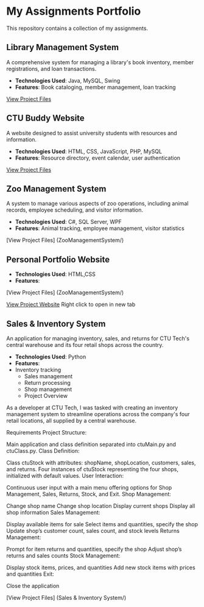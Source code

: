 # My Assignments Portfolio
This repository contains a collection of my assignments.

## Library Management System
A comprehensive system for managing a library's book inventory, member registrations, and loan transactions.
- **Technologies Used**: Java, MySQL, Swing
- **Features**: Book cataloging, member management, loan tracking

[View Project Files](LibraryManagementSystem/)

## CTU Buddy Website
A website designed to assist university students with resources and information.
- **Technologies Used**: HTML, CSS, JavaScript, PHP, MySQL
- **Features**: Resource directory, event calendar, user authentication

[View Project Files](CTU-Buddy/)

## Zoo Management System
A system to manage various aspects of zoo operations, including animal records, employee scheduling, and visitor information.
- **Technologies Used**: C#, SQL Server, WPF
- **Features**: Animal tracking, employee management, visitor statistics

[View Project Files] (ZooManagementSystem/)

## Personal Portfolio Website

- **Technologies Used**: HTML,CSS
- **Features**:

[View Project Files] (ZooManagementSystem/)

[View Project Website](http://simone-portfolio.infinityfreeapp.com/?i=1) Right click to open in new tab

## Sales & Inventory System
An application for managing inventory, sales, and returns for CTU Tech's central warehouse and its four retail shops across the country.

- **Technologies Used**: Python
- **Features**:
- Inventory tracking
  * Sales management
  * Return processing
  * Shop management
  * Project Overview
    
As a developer at CTU Tech, I was tasked with creating an inventory management system to streamline operations across the company's four retail locations, all supplied by a central warehouse.

Requirements
Project Structure:

Main application and class definition separated into ctuMain.py and ctuClass.py.
Class Definition:

Class ctuStock with attributes: shopName, shopLocation, customers, sales, and returns.
Four instances of ctuStock representing the four shops, initialized with default values.
User Interaction:

Continuous user input with a main menu offering options for Shop Management, Sales, Returns, Stock, and Exit.
Shop Management:

Change shop name
Change shop location
Display current shops
Display all shop information
Sales Management:

Display available items for sale
Select items and quantities, specify the shop
Update shop’s customer count, sales count, and stock levels
Returns Management:

Prompt for item returns and quantities, specify the shop
Adjust shop’s returns and sales counts
Stock Management:

Display stock items, prices, and quantities
Add new stock items with prices and quantities
Exit:

Close the application

[View Project Files] (Sales & Inventory System/)
